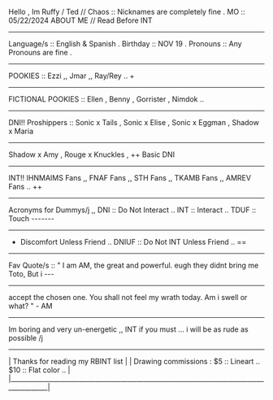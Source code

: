 Hello , Im Ruffy / Ted // Chaos :: Nicknames are completely fine .         MO :: 05/22/2024
                             ABOUT ME // Read Before INT
___________________________________________________________________________________________
Language/s :: English & Spanish . Birthday :: NOV 19 . Pronouns :: Any Pronouns are fine .
___________________________________________________________________________________________
POOKIES :: Ezzi ,, Jmar ,, Ray/Rey .. +
___________________________________________________________________________________________
FICTIONAL POOKIES :: Ellen , Benny , Gorrister , Nimdok ..
___________________________________________________________________________________________
DNI!!  Proshippers :: Sonic x Tails , Sonic x Elise , Sonic x Eggman , Shadow x Maria 
___________________________________________________________________________________________
Shadow x Amy , Rouge x Knuckles , ++ Basic DNI
___________________________________________________________________________________________
INT!! IHNMAIMS Fans ,, FNAF Fans ,, STH Fans ,, TKAMB Fans ,, AMREV Fans .. ++
___________________________________________________________________________________________
Acronyms for Dummys/j ,, DNI :: Do Not Interact .. INT :: Interact .. TDUF :: Touch -------
___________________________________________________________________________________________
- Discomfort Unless Friend ..  DNIUF :: Do Not INT Unless Friend .. ==
___________________________________________________________________________________________
Fav Quote/s :: " I am AM, the great and powerful. eugh they didnt bring me Toto, But i ---
___________________________________________________________________________________________
accept the chosen one. You shall not feel my wrath today. Am i swell or what? " - AM
___________________________________________________________________________________________
Im boring and very un-energetic ,, INT if you must ... i will be as rude as possible /j
___________________________________________________________________________________________
| Thanks for reading my RBINT list                                                         |
| Drawing commissions : $5 :: Lineart .. $10 :: Flat color ..                              |
|__________________________________________________________________________________________|

